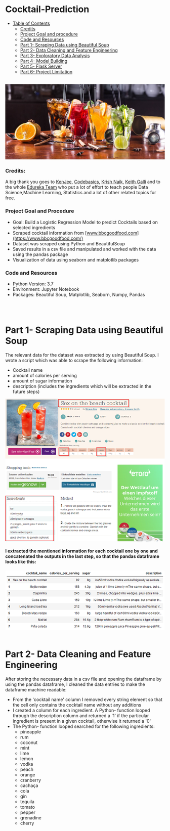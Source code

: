 # Cocktail-Prediction

+ [Table of Contents](#sub-sub-heading-1)
   + [Credits](#credits)
   + [Project Goal and procedure](#project-goal-and-procedure)
   + [Code and Resources](#code-and-resources)
   + [Part 1- Scraping Data using Beautiful Soup](#part-1--scraping-data-using-beautiful-soup)
   + [Part 2- Data Cleaning and Feature Engineering](#part-2--data-cleaning-and-feature-engineering)
   + [Part 3- Exploratory Data Analysis](#part-3--exploratory-data-analysis)
   + [Part 4- Model Building](#part-4--model-building)
   + [Part 5- Flask Server](#part-5--flask-server)
   + [Part 6- Project Limitation](#part-6--project-limitation)
   <br/>
    
 <img src='./images/image1.jpg' width=580>

### Credits: 
A big thank you goes to [KenJee](https://www.youtube.com/channel/UCiT9RITQ9PW6BhXK0y2jaeg), [Codebasics](https://www.youtube.com/channel/UCh9nVJoWXmFb7sLApWGcLPQ), [Krish Naik](https://www.youtube.com/user/krishnaik06), [Keith Galli](https://www.youtube.com/channel/UCq6XkhO5SZ66N04IcPbqNcw)  and to the whole [Edureka Team](https://www.youtube.com/user/edurekaIN) who put a lot of effort to teach people Data Science,Machine Learning, Statistics and a lot of other related topics for free.

### Project Goal and Procedure
* Goal: Build a Logistic Regression Model to predict Cocktails based on selected ingredients
* Scraped cocktail information from [www.bbcgoodfood.com](https://www.bbcgoodfood.com/)  
* Dataset was scraped using Python and BeautifulSoup
* Saved results in a csv file and manipulated and worked with the data using the pandas package
* Visualization of data using seaborn and matplotlib packages

### Code and Resources
* Python Version: 3.7
* Environment: Jupyter Notebook
* Packages: Beautiful Soup, Matplotlib, Seaborn, Numpy, Pandas
<br/>
<br/>

# Part 1- Scraping Data using Beautiful Soup
The relevant data for the dataset was extracted by using Beautiful Soup. I wrote a script which was able to scrape the following information:
* Cocktail name
* amount of calories per serving
* amount of sugar information
* description (includes the ingredients which will be extracted in the future steps)

<img src='./images/image3.png' width=600>

#### I extracted the mentioned information for each cocktail one by one and concatenated the outputs in the last step, so that the pandas dataframe looks like this:
<img src='./images/image2.PNG' width=700>
<br/>
<br/>


# Part 2- Data Cleaning and Feature Engineering
After storing the necessary data in a csv file and opening the dataframe by using the pandas dataframe, I cleaned the data entries to make the dataframe machine readable:
* From the 'cocktail name' column I removed every string element so that the cell only contains the cocktail name without any additions
* I created a column for each ingredient. A Python- function looped through the description column and returned a '1' if the particular ingredient is present in a given cocktail, otherwise it returned a '0'
* The Python- function looped searched for the following ingredients:
  * pineapple       
  * rum
  * coconut
  * mint
  * lime
  * lemon
  * vodka
  * peach
  * orange
  * cranberry 
  * cachaça
  * cola 
  * gin
  * tequila
  * tomato 
  * pepper 
  * grenadine 
  * cherry



